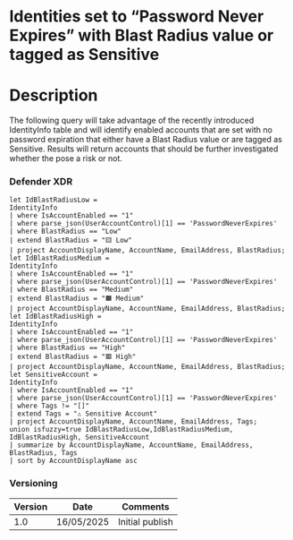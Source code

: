 # Identities set to “Password Never Expires” with Blast Radius value or tagged as Sensitive

# Description

The following query will take advantage of the recently introduced IdentityInfo table and will identify enabled accounts that are set with no password expiration that either have a Blast Radius value or are tagged as Sensitive. Results will return accounts that should be further investigated whether the pose a risk or not.

### Defender XDR
```
let IdBlastRadiusLow =
IdentityInfo
| where IsAccountEnabled == "1"
| where parse_json(UserAccountControl)[1] == 'PasswordNeverExpires'
| where BlastRadius == "Low"
| extend BlastRadius = "🟨 Low"
| project AccountDisplayName, AccountName, EmailAddress, BlastRadius;
let IdBlastRadiusMedium =
IdentityInfo
| where IsAccountEnabled == "1"
| where parse_json(UserAccountControl)[1] == 'PasswordNeverExpires'
| where BlastRadius == "Medium"
| extend BlastRadius = "🟧 Medium"
| project AccountDisplayName, AccountName, EmailAddress, BlastRadius;
let IdBlastRadiusHigh =
IdentityInfo
| where IsAccountEnabled == "1"
| where parse_json(UserAccountControl)[1] == 'PasswordNeverExpires'
| where BlastRadius == "High"
| extend BlastRadius = "🟥 High"
| project AccountDisplayName, AccountName, EmailAddress, BlastRadius;
let SensitiveAccount =
IdentityInfo
| where IsAccountEnabled == "1"
| where parse_json(UserAccountControl)[1] == 'PasswordNeverExpires'
| where Tags != "[]"
| extend Tags = "⚠️ Sensitive Account"
| project AccountDisplayName, AccountName, EmailAddress, Tags;
union isfuzzy=true IdBlastRadiusLow,IdBlastRadiusMedium, IdBlastRadiusHigh, SensitiveAccount
| summarize by AccountDisplayName, AccountName, EmailAddress, BlastRadius, Tags
| sort by AccountDisplayName asc 
```

### Versioning
| Version       | Date          | Comments                               |
| ------------- |---------------| ---------------------------------------|
| 1.0           | 16/05/2025    | Initial publish                        |
